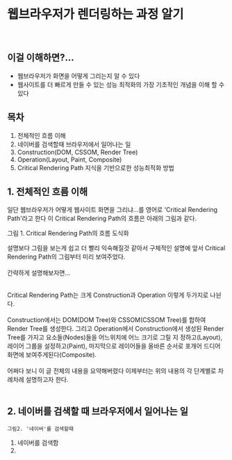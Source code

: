 # 웹브라우저가 렌더링하는 과정 알기


<br/>

## 이걸 이해하면?...

- 웹브라우저가 화면을 어떻게 그리는지 알 수 있다 
- 웹사이트를 더 빠르게 만들 수 있는 성능 최적화의 가장 기초적인 개념을 이해 할 수 있다 

## 목차 

1. 전체적인 흐름 이해
2. 네이버를 검색할때 브라우저에서 일어나는 일
3. Construction(DOM, CSSOM, Render Tree)
4. Operation(Layout, Paint, Composite)
5. Critical Rendering Path 지식을 기반으로한 성능최적화 방법 


## 1. 전체적인 흐름 이해

일단 웹브라우저가 어떻게 웹사이트 화면을 그리냐...를 영어로
'Critical Rendering Path'라고 한다 
이 Critical Rendering Path의 흐름은 아래의 그림과 같다. 









그림 1. Critical Rendering Path의 흐름 도식화 

설명보다 그림을 보는게 쉽고 더 빨리 익숙해질것 같아서 구체적인 설명에 앞서 Critical Rendering Path의 그림부터 미리 보여주었다.
<br/>
<br/>
간략하게 설명해보자면...
<br/>
<br/>

Critical Rendering Path는 크게 Construction과 Operation 이렇게 두가지로 나뉜다.
<br/>
<br/>
Construction에서는 DOM(DOM Tree)와  CSSOM(CSSOM Tree)를 합하여 Render Tree를 생성한다. 그리고 Operation에서 Construction에서 생성된 Render Tree를 가지고 요소들(Nodes)들을 어느위치에 어느 크기로 그릴 지 정하고(Layout), 레이어 그룹을 설정하고(Paint), 마지막으로 레이어들을 올바른 순서로 포개어 드디어 화면에 보여주게된다(Composite).  
<br/>
어쩌다 보니 이 글 전체의 내용을 요약해버렸다 이제부터는 위의 내용의 각 단계별로 차례차례 설명하고자 한다.  
<br/>



## 2. 네이버를 검색할 때 브라우저에서 일어나는 일 





    그림2. '네이버'를 검색할때   


1. 네이버를 검색함
2. 










